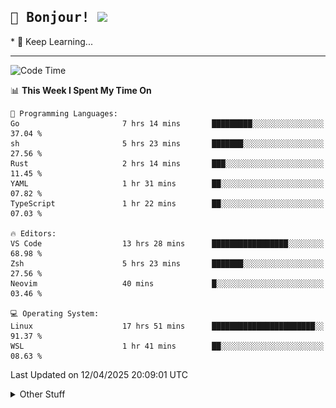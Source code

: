 
<h2>
    <samp>🎉 Bonjour!  <img src="https://media.giphy.com/media/mGcNjsfWAjY5AEZNw6/giphy.gif" width="50"></samp>
</h2>
* 🧐 Keep Learning...
<hr>

<!--START_SECTION:waka-->
![Code Time](http://img.shields.io/badge/Code%20Time-3%2C700%20hrs%2056%20mins-blue)

📊 **This Week I Spent My Time On** 

```text
💬 Programming Languages: 
Go                       7 hrs 14 mins       █████████░░░░░░░░░░░░░░░░   37.04 % 
sh                       5 hrs 23 mins       ███████░░░░░░░░░░░░░░░░░░   27.56 % 
Rust                     2 hrs 14 mins       ███░░░░░░░░░░░░░░░░░░░░░░   11.45 % 
YAML                     1 hr 31 mins        ██░░░░░░░░░░░░░░░░░░░░░░░   07.82 % 
TypeScript               1 hr 22 mins        ██░░░░░░░░░░░░░░░░░░░░░░░   07.03 % 

🔥 Editors: 
VS Code                  13 hrs 28 mins      █████████████████░░░░░░░░   68.98 % 
Zsh                      5 hrs 23 mins       ███████░░░░░░░░░░░░░░░░░░   27.56 % 
Neovim                   40 mins             █░░░░░░░░░░░░░░░░░░░░░░░░   03.46 % 

💻 Operating System: 
Linux                    17 hrs 51 mins      ███████████████████████░░   91.37 % 
WSL                      1 hr 41 mins        ██░░░░░░░░░░░░░░░░░░░░░░░   08.63 % 
```


 Last Updated on 12/04/2025 20:09:01 UTC
<!--END_SECTION:waka-->

<details >
    <summary>Other Stuff</summary>
<p align="center">
    <img src="https://api.githubtrends.io/user/svg/XmchxUp/langs?time_range=one_year&include_private=True&theme=classic" />
    <img src="https://api.githubtrends.io/user/svg/XmchxUp/repos?time_range=one_year&include_private=True&theme=classic" />
</p>

<table align="center">
  <tr>
    <td width="50%">
     <img width="100%" src="./github-metrics.svg">
    </td>
    <td width="50%">
     <img width="100%" src="./github-metrics/achievements.compact.svg" />
     <img width="100%" src="./github-metrics/wakatime.svg" />
     <img width="100%" src="./github-metrics/stars.svg" />
     <img width="100%" src="https://github-profile-trophy.vercel.app/?username=xmchxup" />
     <img height="110rem" src="https://github-readme-stats.vercel.app/api?username=xmchxup&hide_border=true&show_icons=true&include_all_commits=true&bg_color=0,EC6C6C,FFD479,FFFC79,73FA79&theme=graywhite&locale=en" />
     <img height="110rem" src="https://github-readme-stats.vercel.app/api/top-langs/?username=xmchxup&hide=css,scss,html&langs_count=8&hide_border=true&layout=compact&bg_color=0,73FA79,73FDFF,D783FF&theme=graywhite&locale=en" />
     <img width="100%" src="https://github-readme-streak-stats.herokuapp.com/?user=XmchxUp" />
    </td>
  </tr>
</table>

<!-- GitHub Activity Graph -->
<!--
<table align="center">
  <tr>
    <td colspan="2">
      <img width="100%" src="https://github-readme-activity-graph.vercel.app/graph?username=xmchxup&area=true&hide_border=true&theme=redical" />
    </td>
  </tr>
</table>

</details>
-->

<hr>


<p align="center">
    <i>You can learn anything!</i>
    <p align="center">
        <img src="https://visitor-badge.laobi.icu/badge?page_id=xmchxup" alt="visitor badge"/>       
    </p>
</p>

<!--
<picture>
  <source media="(prefers-color-scheme: dark)" srcset="https://raw.githubusercontent.com/XmchxUp/XmchxUp/output/github-snake-dark.svg" />
  <source media="(prefers-color-scheme: light)" srcset="https://raw.githubusercontent.com/XmchxUp/XmchxUp/output/github-snake.svg" />
  <img alt="github-snake" src="https://raw.githubusercontent.com/XmchxUp/XmchxUp/output/github-snake.svg" />
</picture>
-->
